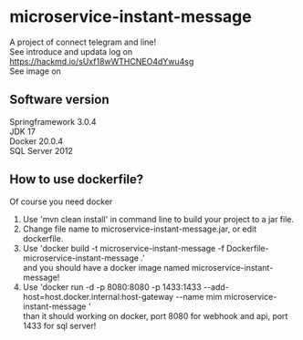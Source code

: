 # microservice-instant-message
A project of connect telegram and line!  
See introduce and updata log on https://hackmd.io/sUxf18wWTHCNEO4dYwu4sg  
See image on  
## Software version
Springframework 3.0.4  
JDK 17  
Docker 20.0.4  
SQL Server 2012
## How to use dockerfile?
Of course you need docker  
1. Use 'mvn clean install' in command line to build your project to a jar file.  
2. Change file name to microservice-instant-message.jar, or edit dockerfile.  
3. Use 'docker build -t microservice-instant-message -f Dockerfile-microservice-instant-message .'  
and you should have a docker image named microservice-instant-message!  
4. Use 'docker run -d -p 8080:8080 -p 1433:1433 --add-host=host.docker.internal:host-gateway --name mim microservice-instant-message '    
than it should working on docker, port 8080 for webhook and api, port 1433 for sql server!
